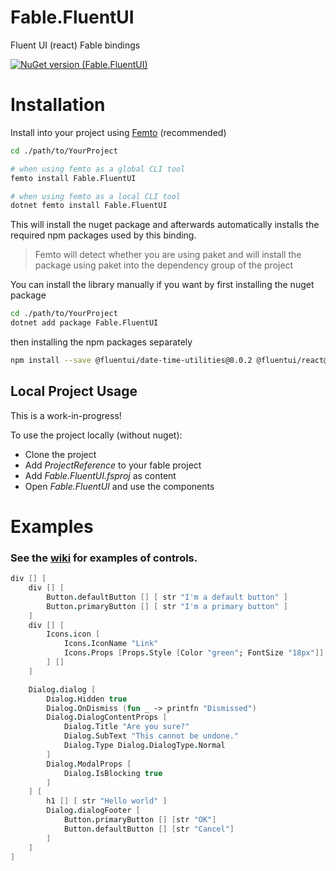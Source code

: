 # Fable.FluentUI
Fluent UI (react) Fable bindings

[![NuGet version (Fable.FluentUI)](https://img.shields.io/nuget/v/Fable.FluentUI.svg?style=flat-square)](https://www.nuget.org/packages/Fable.FluentUI/)

# Installation

Install into your project using [Femto](https://github.com/Zaid-Ajaj/Femto) (recommended)
```bash
cd ./path/to/YourProject

# when using femto as a global CLI tool
femto install Fable.FluentUI

# when using femto as a local CLI tool
dotnet femto install Fable.FluentUI
```
This will install the nuget package and afterwards automatically installs the required npm packages used by this binding. 

> Femto will detect whether you are using paket and will install the package using paket into the dependency group of the project

You can install the library manually if you want by first installing the nuget package
```bash
cd ./path/to/YourProject
dotnet add package Fable.FluentUI
```
then installing the npm packages separately
```bash
npm install --save @fluentui/date-time-utilities@8.0.2 @fluentui/react@8.11.2 @fluentui/react-focus@8.0.7 @fluentui/react-icons@1.1.118
```
## Local Project Usage
This is a work-in-progress! 

To use the project locally (without nuget):

- Clone the project
- Add *ProjectReference* to your fable project
- Add *Fable.FluentUI.fsproj* as content
- Open *Fable.FluentUI* and use the components

# Examples
### See the [wiki](https://github.com/JordanMarr/Fable.FluentUI/wiki) for examples of controls.


```fsharp
div [] [ 
    div [] [ 
        Button.defaultButton [] [ str "I'm a default button" ]
        Button.primaryButton [] [ str "I'm a primary button" ] 
    ] 
    div [] [ 
        Icons.icon [
            Icons.IconName "Link"
            Icons.Props [Props.Style [Color "green"; FontSize "18px"]]
        ] []
    ]

    Dialog.dialog [ 
        Dialog.Hidden true
        Dialog.OnDismiss (fun _ -> printfn "Dismissed")
        Dialog.DialogContentProps [ 
            Dialog.Title "Are you sure?"
            Dialog.SubText "This cannot be undone."
            Dialog.Type Dialog.DialogType.Normal 
        ]
        Dialog.ModalProps [ 
            Dialog.IsBlocking true
        ] 
    ] [ 
        h1 [] [ str "Hello world" ]
        Dialog.dialogFooter [ 
            Button.primaryButton [] [str "OK"]
            Button.defaultButton [] [str "Cancel"] 
        ] 
    ] 
]
```
